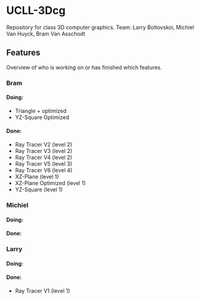 # UCLL-3Dcg

Repository for class 3D computer graphics.
Team: Larry Boltovskoi, Michiel Van Huyck, Bram Van Asschodt

## Features

Overview of who is working on or has finished which features.

### Bram

#### Doing:

- Triangle + optimized
- YZ-Square Optimized

#### Done:

- Ray Tracer V2 (level 2)
- Ray Tracer V3 (level 2)
- Ray Tracer V4 (level 2)
- Ray Tracer V5 (level 3)
- Ray Tracer V6 (level 4)
- XZ-Plane (level 1)
- XZ-Plane Optimized (level 1)
- YZ-Square (level 1)

### Michiel

#### Doing:

#### Done:

### Larry

#### Doing:

#### Done:

- Ray Tracer V1 (level 1)
